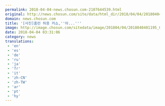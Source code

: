 ```yaml
---
permalink: 2018-04-04-news.chosun.com-2107644539.html
original: http://news.chosun.com/site/data/html_dir/2018/04/04/2018040401251.html
domain: news.chosun.com
title: '[사진]홈런 허용 커쇼,''아...'''
image: http://image.chosun.com/sitedata/image/201804/04/2018040401195_0.jpg
date: 2018-04-04 03:31:06
category: news
translations: 
 - 'en'
 - 'es'
 - 'de'
 - 'ru'
 - 'ja'
 - 'fr'
 - 'it'
 - 'zh-CN'
 - 'zh-TW'
 - 'ar'
 - 'pt'
 - 'hy'
---
```


